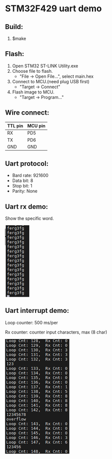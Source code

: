 # STM32F429 uart demo
## Build:
1. $make

## Flash:
1. Open STM32 ST-LINK Utility.exe
2. Choose file to flash. 
    - "File -> Open File...", select main.hex
3. Connect to MCU.(need plug USB first)
    - "Target -> Connect"
4. Flash image to MCU.
    - "Target -> Program..."

## Wire connect:
| TTL pin | MCU pin |
|---------|---------|
|   RX    |   PD5   |
|   TX    |   PD6   |
|   GND   |   GND   |

## Uart protocol:
- Bard rate: 921600
- Data bit: 8
- Stop bit: 1
- Parity: None

## Uart rx demo:
Show the specific word.

![uart rx demo](demo/rx_pd56.png)

## Uart interrupt demo:
Loop counter: 500 ms/per

Rx counter: counter input characters, max (8 char)


![uart interrupt demo](demo/interrupt.png)